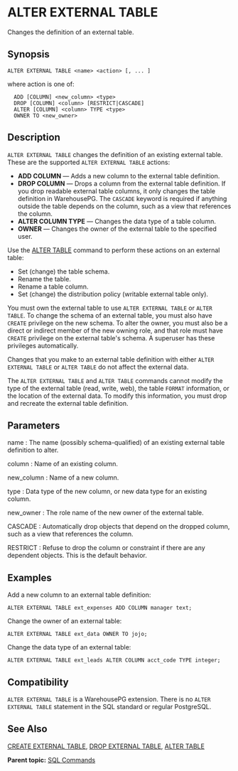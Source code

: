 # ALTER EXTERNAL TABLE 

Changes the definition of an external table.

## <a id="section2"></a>Synopsis 

``` {#sql_command_synopsis}
ALTER EXTERNAL TABLE <name> <action> [, ... ]
```

where action is one of:

```
  ADD [COLUMN] <new_column> <type>
  DROP [COLUMN] <column> [RESTRICT|CASCADE]
  ALTER [COLUMN] <column> TYPE <type>
  OWNER TO <new_owner>
```

## <a id="section3"></a>Description 

`ALTER EXTERNAL TABLE` changes the definition of an existing external table. These are the supported `ALTER EXTERNAL TABLE` actions:

-   **ADD COLUMN** — Adds a new column to the external table definition.
-   **DROP COLUMN** — Drops a column from the external table definition. If you drop readable external table columns, it only changes the table definition in WarehousePG. The `CASCADE` keyword is required if anything outside the table depends on the column, such as a view that references the column.
-   **ALTER COLUMN TYPE** — Changes the data type of a table column.
-   **OWNER** — Changes the owner of the external table to the specified user.

Use the [ALTER TABLE](ALTER_TABLE.html) command to perform these actions on an external table:

-   Set \(change\) the table schema.
-   Rename the table.
-   Rename a table column.
-   Set \(change\) the distribution policy \(writable external table only\).

You must own the external table to use `ALTER EXTERNAL TABLE` or `ALTER TABLE`. To change the schema of an external table, you must also have `CREATE` privilege on the new schema. To alter the owner, you must also be a direct or indirect member of the new owning role, and that role must have `CREATE` privilege on the external table's schema. A superuser has these privileges automatically.

Changes that you make to an external table definition with either `ALTER EXTERNAL TABLE` or `ALTER TABLE` do not affect the external data.

The `ALTER EXTERNAL TABLE` and `ALTER TABLE` commands cannot modify the type of the external table \(read, write, web\), the table `FORMAT` information, or the location of the external data. To modify this information, you must drop and recreate the external table definition.

## <a id="section4"></a>Parameters 

name
:   The name \(possibly schema-qualified\) of an existing external table definition to alter.

column
:   Name of an existing column.

new\_column
:   Name of a new column.

type
:   Data type of the new column, or new data type for an existing column.

new\_owner
:   The role name of the new owner of the external table.

CASCADE
:   Automatically drop objects that depend on the dropped column, such as a view that references the column.

RESTRICT
:   Refuse to drop the column or constraint if there are any dependent objects. This is the default behavior.

## <a id="section5"></a>Examples 

Add a new column to an external table definition:

```
ALTER EXTERNAL TABLE ext_expenses ADD COLUMN manager text;
```

Change the owner of an external table:

```
ALTER EXTERNAL TABLE ext_data OWNER TO jojo;
```

Change the data type of an external table:

```
ALTER EXTERNAL TABLE ext_leads ALTER COLUMN acct_code TYPE integer;
```

## <a id="section6"></a>Compatibility 

`ALTER EXTERNAL TABLE` is a WarehousePG extension. There is no `ALTER EXTERNAL TABLE` statement in the SQL standard or regular PostgreSQL.

## <a id="section7"></a>See Also 

[CREATE EXTERNAL TABLE](CREATE_EXTERNAL_TABLE.html), [DROP EXTERNAL TABLE](DROP_EXTERNAL_TABLE.html), [ALTER TABLE](ALTER_TABLE.html)

**Parent topic:** [SQL Commands](../sql_commands/sql_ref.html)


